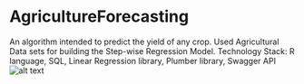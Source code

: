 # AgricultureForecasting
An algorithm intended to predict the yield of any crop. Used Agricultural Data sets for building the Step-wise Regression Model. Technology Stack: R language, SQL, Linear Regression library, Plumber library, Swagger API
![alt text](https://github.com/nishantdhol/AgricultureForecasting/blob/master/Yield%20Flowchart.png)
